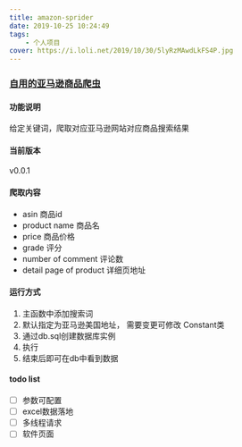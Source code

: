 ```yaml
---
title: amazon-sprider
date: 2019-10-25 10:24:49
tags: 
    - 个人项目 
cover: https://i.loli.net/2019/10/30/5lyRzMAwdLkFS4P.jpg
---
```


###  [自用的亚马逊商品爬虫](https://github.com/tuean/spider-amazon)
#### 功能说明
给定关键词，爬取对应亚马逊网站对应商品搜索结果

#### 当前版本
v0.0.1

#### 爬取内容
* asin 商品id
* product name 商品名
* price 商品价格
* grade 评分
* number of comment 评论数
* detail page of product 详细页地址

#### 运行方式
1. 主函数中添加搜索词
2. 默认指定为亚马逊美国地址， 需要变更可修改 Constant类
3. 通过db.sql创建数据库实例
4. 执行
5. 结束后即可在db中看到数据

#### todo list
- [ ] 参数可配置
- [ ] excel数据落地
- [ ] 多线程请求
- [ ] 软件页面
